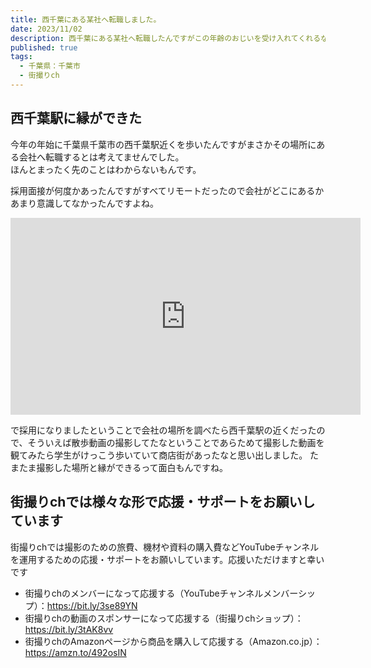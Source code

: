 ```yaml
---
title: 西千葉にある某社へ転職しました。
date: 2023/11/02
description: 西千葉にある某社へ転職したんですがこの年齢のおじいを受け入れてくれるなんて感謝しかない
published: true
tags:
  - 千葉県：千葉市
  - 街撮りch
---
```


## 西千葉駅に縁ができた

今年の年始に千葉県千葉市の西千葉駅近くを歩いたんですがまさかその場所にある会社へ転職するとは考えてませんでした。  
ほんとまったく先のことはわからないもんです。

採用面接が何度かあったんですがすべてリモートだったので会社がどこにあるかあまり意識してなかったんですよね。

<div class="youtube">
<iframe width="560" height="315" src="https://www.youtube.com/embed/qO3uF_KjuFY?si=nzfI_YmlynA4Yz4c" title="YouTube video player" frameborder="0" allow="accelerometer; autoplay; clipboard-write; encrypted-media; gyroscope; picture-in-picture; web-share" allowfullscreen></iframe>
</div>

<!-- more -->

で採用になりましたということで会社の場所を調べたら西千葉駅の近くだったので、そういえば散歩動画の撮影してたなということであらためて撮影した動画を観てみたら学生がけっこう歩いていて商店街があったなと思い出しました。
たまたま撮影した場所と縁ができるって面白もんですね。  

## 街撮りchでは様々な形で応援・サポートをお願いしています

街撮りchでは撮影のための旅費、機材や資料の購入費などYouTubeチャンネルを運用するための応援・サポートをお願いしています。応援いただけますと幸いです

* 街撮りchのメンバーになって応援する（YouTubeチャンネルメンバーシップ）：https://bit.ly/3se89YN
* 街撮りchの動画のスポンサーになって応援する（街撮りchショップ）：https://bit.ly/3tAK8vv
* 街撮りchのAmazonページから商品を購入して応援する（Amazon.co.jp）：https://amzn.to/492osIN

















